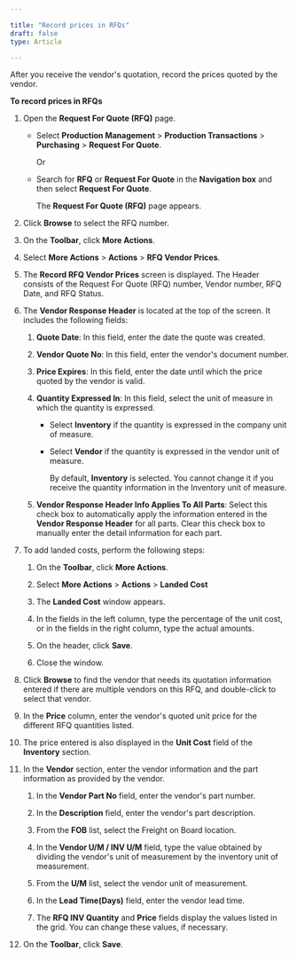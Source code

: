 ```yaml
---

title: "Record prices in RFQs"
draft: false
type: Article

---
```


After you receive the vendor's quotation, record the prices quoted by the vendor.

**To record prices in RFQs**

1. Open the **Request For Quote (RFQ)** page.

    - Select **Production Management** > **Production Transactions** > **Purchasing** > **Request For Quote**.

        Or

    - Search for **RFQ** or **Request For Quote** in the **Navigation box** and then select **Request For Quote**.

       The **Request For Quote (RFQ)** page appears.

2. Click **Browse** to select the RFQ number.

3. On the **Toolbar**, click **More Actions**.

4. Select **More Actions** > **Actions** > **RFQ Vendor Prices**.

5. The **Record RFQ Vendor Prices** screen is displayed. The Header consists of the Request For Quote (RFQ) number, Vendor number, RFQ Date, and RFQ Status.

6. The **Vendor Response Header** is located at the top of the screen. It includes the following fields:

    1. **Quote Date**: In this field, enter the date the quote was created.

    2. **Vendor Quote No**: In this field, enter the vendor's document number.

    3. **Price Expires**: In this field, enter the date until which the price quoted by the vendor is valid.

    4. **Quantity Expressed In**: In this field, select the unit of measure in which the quantity is expressed.

         - Select **Inventory** if the quantity is expressed in the company unit of measure.

         - Select **Vendor** if the quantity is expressed in the vendor unit of measure.

            By default, **Inventory** is selected. You cannot change it if you receive the quantity information in the Inventory unit of measure.

    5. **Vendor Response Header Info Applies To All Parts**: Select this check box to automatically apply the information entered in the **Vendor Response Header** for all parts. Clear this check box to manually enter the detail information for each part.

7. To add landed costs, perform the following steps:

    1. On the **Toolbar**, click **More Actions**.

    2. Select **More Actions** > **Actions** > **Landed Cost**

    3. The **Landed Cost** window appears.

   1. In the fields in the left column, type the percentage of the unit cost, or in the fields in the right column, type the actual amounts.

    2. On the header, click **Save**.

    3. Close the window.

8. Click **Browse** to find the vendor that needs its quotation information entered if there are multiple vendors on this RFQ, and double-click to select that vendor.

9. In the **Price** column, enter the vendor's quoted unit price for the different RFQ quantities listed.

10. The price entered is also displayed in the **Unit Cost** field of the **Inventory** section.

11. In the **Vendor** section, enter the vendor information and the part information as provided by the vendor.

    1. In the **Vendor Part No** field, enter the vendor's part number.

    2. In the **Description** field, enter the vendor's part description.

    3. From the **FOB** list, select the Freight on Board location.

    4. In the **Vendor U/M / INV U/M** field, type the value obtained by dividing the vendor's unit of measurement by the inventory unit of measurement.

    5. From the **U/M** list, select the vendor unit of measurement.

    6. In the **Lead Time(Days)** field, enter the vendor lead time.

    7. The **RFQ INV Quantity** and **Price** fields display the values listed in the grid. You can change these values, if necessary.

12. On the **Toolbar**, click **Save**.

​